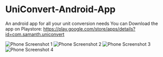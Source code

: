 # UniConvert-Android-App
An android app for all your unit conversion needs
You can Download the app on Playstore: https://play.google.com/store/apps/details?id=com.samanth.uniconvert


![Phone Screenshot 1](https://github.com/samanth-jain/UniConvert-Android-App/assets/107352626/cd9492d9-e3c5-4f7a-858b-86112ef68dad)
![Phone Screenshot 2](https://github.com/samanth-jain/UniConvert-Android-App/assets/107352626/99445a7c-c91a-43fb-aea8-10a658963bcc)
![Phone Screenshot 3](https://github.com/samanth-jain/UniConvert-Android-App/assets/107352626/ce48b712-73f2-4485-959d-b3d35965df38)
![Phone Screenshot 4](https://github.com/samanth-jain/UniConvert-Android-App/assets/107352626/2a928142-98fd-4672-ad1c-97b64b1fb31f)
